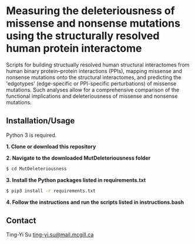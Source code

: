 # Measuring the deleteriousness of missense and nonsense mutations using the structurally resolved human protein interactome

Scripts for building structually resolved human structural interactomes from human binary protein–protein interactions (PPIs), mapping missense and nonsense mutations onto the structural interactomes, and predicting the 'edgotypes' (edge-specific or PPI-specific perturbations) of missense mutations. Such analyses allow for a comprehensive comparison of the functional implications and deleteriousness of missense and nonsense mutations.

## Installation/Usage

Python 3 is required.

**1. Clone or download this repository**

**2. Navigate to the downloaded MutDeleteriousness folder**

```bash
$ cd MutDeleteriousness
```

**3. Install the Python packages listed in requirements.txt**

```bash
$ pip3 install -r requirements.txt
```

**4. Follow the instructions and run the scripts listed in instructions.bash**

## Contact

Ting-Yi Su ting-yi.su@mail.mcgill.ca
